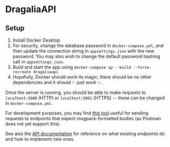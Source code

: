 # DragaliaAPI

## Setup

1. Install Docker Desktop
2. For security, change the database password in `docker-compose.yml`, and then update the connection string in `appsettings.json` with the new password. You may also wish to change the default password hashing salt in `appsettings.json`.
3. Build and start the app using `docker-compose up --build --force-recreate dragaliaapi`
4. Hopefully, Docker should work its magic; there should be no other dependencies and it should ✨ *just work* ✨.

Once the server is running, you should be able to make requests to `localhost:5000` (HTTP) or `localhost:5001` (HTTPS) -- these can be changed in `docker-compose.yml`.

For development purposes, you may find [this tool](https://gist.github.com/SapiensAnatis/e76f067aad0ac425c9f9008db94e143c) useful for sending requests to endpoints that expect msgpack-formatted bodies (as Postman does not yet support this).

See also the [API documentation](https://dragalia-api-docs.readthedocs.io/en/latest/) for reference on what existing endpoints do and how to implement new ones.
